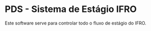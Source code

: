 # PDS - Sistema de Estágio IFRO
Este software serve para controlar todo o fluxo de estágio do IFRO.
